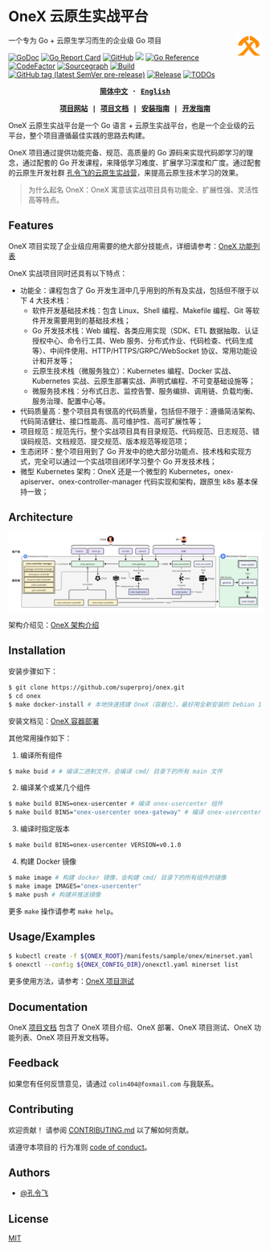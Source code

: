 [项目网站]: https://konglingfei.com
[项目文档]: https://konglingfei.com/onex/
[安装指南]: https://konglingfei.com/onex/installation/
[开发指南]: https://konglingfei.com/onex/devel/devel.html

# OneX 云原生实战平台

<a href="http://konglingfei.com/"><img align="right" src="./docs/images/onex-orange.svg" alt="onex" title="onex" width="50"></a>

一个专为 Go + 云原生学习而生的企业级 Go 项目

[![GoDoc](https://godoc.org/github.com/superproj/onex?status.svg)](https://godoc.org/github.com/superproj/onex)
[![Go Report Card](https://goreportcard.com/badge/github.com/superproj/onex)](https://goreportcard.com/report/github.com/superproj/onex)
[![GitHub](https://img.shields.io/github/license/superproj/onex)](https://github.com/superproj/onex/blob/master/LICENSE)
[![](https://goreportcard.com/badge/github.com/superproj/onex)](https://goreportcard.com/report/github.com/superproj/onex)
[![Go Reference](https://pkg.go.dev/badge/github.com/superproj/onex.svg)](https://pkg.go.dev/github.com/superproj/onex)
[![CodeFactor](https://img.shields.io/badge/contributions-welcome-brightgreen.svg?style=flat)](https://github.com/superproj/onex/issues)
[![Sourcegraph](https://sourcegraph.com/github.com/superproj/onex/-/badge.svg)](https://sourcegraph.com/github.com/superproj/onex?badge)
[![Build](https://img.shields.io/github/actions/workflow/status/superproj/onex/build-and-test.yml?branch=master&logo=Github)](https://github.com/superproj/onex/actions/workflows/build-and-test.yml)
[![GitHub tag (latest SemVer pre-release)](https://img.shields.io/github/v/tag/superproj/onex?include_prereleases&label=version)](https://github.com/superproj/onex/tags)
[![Release](https://img.shields.io/github/release/superproj/onex.svg?style=flat-square)](https://github.com/superproj/onex/releases)
[![TODOs](https://badgen.net/https/api.tickgit.com/badgen/github.com/superproj/onex)](https://www.tickgit.com/browse?repo=github.com/superproj/onex)

<div align="center">
<strong>
<samp>

[简体中文](README.md) · [English](README.en.md)

[项目网站] | [项目文档] | [安装指南] | [开发指南]

</samp>
</strong>
</div>

OneX 云原生实战平台是一个 Go 语言 + 云原生实战平台，也是一个企业级的云平台，整个项目遵循最佳实践的思路去构建。

OneX 项目通过提供功能完备、规范、高质量的 Go 源码来实现代码即学习的理念，通过配套的 Go 开发课程，来降低学习难度、扩展学习深度和广度。通过配套的云原生开发社群 [孔令飞的云原生实战营](http://konglingfei.com)，来提高云原生技术学习的效果。

> 为什么起名 OneX：OneX 寓意该实战项目具有功能全、扩展性强、灵活性高等特点。

## Features

OneX 项目实现了企业级应用需要的绝大部分技能点，详细请参考：[OneX 功能列表](http://konglingfei.com/onex/intro/feature.html)

OneX 实战项目同时还具有以下特点：
- 功能全：课程包含了 Go 开发生涯中几乎用到的所有及实战，包括但不限于以下 4 大技术栈：
  - 软件开发基础技术栈：包含 Linux、Shell 编程、Makefile 编程、Git 等软件开发需要用到的基础技术栈；
  - Go 开发技术栈：Web 编程、各类应用实现（SDK、ETL 数据抽取、认证授权中心、命令行工具、Web 服务、分布式作业、代码检查、代码生成等）、中间件使用、HTTP/HTTPS/GRPC/WebSocket 协议、常用功能设计和开发等；
  - 云原生技术栈（微服务独立）：Kubernetes 编程、Docker 实战、Kubernetes 实战、云原生部署实战、声明式编程、不可变基础设施等；
  - 微服务技术栈：分布式日志、监控告警、服务编排、调用链、负载均衡、服务治理、配置中心等。
- 代码质量高：整个项目具有很高的代码质量，包括但不限于：遵循简洁架构、代码简洁健壮、接口性能高、高可维护性、高可扩展性等；
- 项目规范：规范先行。整个实战项目具有目录规范、代码规范、日志规范、错误码规范、文档规范、提交规范、版本规范等规范项；
- 生态闭环：整个项目用到了 Go 开发中的绝大部分功能点、技术栈和实现方式，完全可以通过一个实战项目闭环学习整个 Go 开发技术栈；
- 微型 Kubernetes 架构：OneX 还是一个微型的 Kubernetes，onex-apiserver、onex-controller-manager 代码实现和架构，跟原生 k8s 基本保持一致；

## Architecture

![OneX 架构图](./docs/images/onex-arch.png)

架构介绍见：[OneX 架构介绍](http://konglingfei.com/onex/intro/intro.html)

## Installation

安装步骤如下：

```bash
$ git clone https://github.com/superproj/onex.git
$ cd onex
$ make docker-install # 本地快速搭建 OneX（容器化），最好用全新安装的 Debian 12 Linux 发行版
```

安装文档见：[OneX 容器部署](http://konglingfei.com/onex/installation/docker.html)

其他常用操作如下：

1. 编译所有组件

```bash
$ make buid # # 编译二进制文件，会编译 cmd/ 目录下的所有 main 文件
```

2. 编译某个或某几个组件

```bash
$ make build BINS=onex-usercenter # 编译 onex-usercenter 组件
$ make build BINS="onex-usercenter onex-gateway" # 编译 onex-usercenter, onex-gateway 组件
```
3. 编译时指定版本

```bash
$ make build BINS=onex-usercenter VERSION=v0.1.0
```

4. 构建 Docker 镜像

```bash
$ make image # 构建 docker 镜像，会构建 cmd/ 目录下的所有组件的镜像
$ make image IMAGES="onex-usercenter"
$ make push # 构建并推送镜像
```

更多 `make` 操作请参考 `make help`。
    
## Usage/Examples

```bash
$ kubectl create -f ${ONEX_ROOT}/manifests/sample/onex/minerset.yaml
$ onexctl --config ${ONEX_CONFIG_DIR}/onexctl.yaml minerset list
```

更多使用方法，请参考：[OneX 项目测试](http://konglingfei.com/onex/installation/test.html)

## Documentation

OneX [项目文档] 包含了 OneX 项目介绍、OneX 部署、OneX 项目测试、OneX 功能列表、OneX 项目开发文档等。

## Feedback

如果您有任何反馈意见，请通过 `colin404@foxmail.com` 与我联系。

## Contributing

欢迎贡献！ 请参阅 [CONTRIBUTING.md](./CONTRIBUTING.md) 以了解如何贡献。

请遵守本项目的 行为准则 [code of conduct](./CODE_OF_CONDUCT.md)。

## Authors

- [@孔令飞](http://konglingfei.com)

## License

[MIT](https://choosealicense.com/licenses/mit/)
